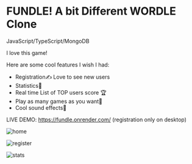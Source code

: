 # FUNDLE! A bit Different WORDLE Clone
JavaScript/TypeScript/MongoDB

I love this game!

Here are some cool features I wish I had:

- Registration✍️ Love to see new users
- Statistics🏓
- Real time List of TOP users score 🏆
- Play as many games as you want💐
- Cool sound effects🙉

LIVE DEMO:
https://fundle.onrender.com/
(registration only on desktop)

![home](https://user-images.githubusercontent.com/93940739/209814652-a560b229-b847-4f5b-b783-4dcce120d148.png)

![register](https://user-images.githubusercontent.com/93940739/209814996-8b87add8-26d1-46c0-8425-65369ebdc158.png)

![stats](https://user-images.githubusercontent.com/93940739/209815027-4e934ee1-0126-4c6a-b9f8-033b896961c0.png)


